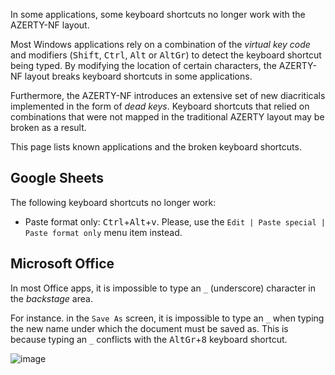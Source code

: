 In some applications, some keyboard shortcuts no longer work with the AZERTY-NF layout.

Most Windows applications rely on a combination of the _virtual key code_ and modifiers (<kbd>Shift</kbd>, <kbd>Ctrl</kbd>, <kbd>Alt</kbd> or <kbd>AltGr</kbd>) to detect the keyboard shortcut being typed. By modifying the location of certain characters, the AZERTY-NF layout breaks keyboard shortcuts in some applications.

Furthermore, the AZERTY-NF introduces an extensive set of new diacriticals implemented in the form of _dead keys_. Keyboard shortcuts that relied on combinations that were not mapped in the traditional AZERTY layout may be broken as a result.

This page lists known applications and the broken keyboard shortcuts.

## Google Sheets

The following keyboard shortcuts no longer work:

- Paste format only: <kbd>Ctrl</kbd>+<kbd>Alt</kbd>+<kbd>v</kbd>. Please, use the `Edit | Paste special | Paste format only` menu item instead.

## Microsoft Office

In most Office apps, it is impossible to type an `_` (underscore) character in the _backstage_ area.

For instance. in the `Save As` screen, it is impossible to type an `_` when typing the new name under which the document must be saved as. This is because typing an `_` conflicts with the <kbd>AltGr</kbd>+<kbd>8</kbd> keyboard shortcut.

![image](https://user-images.githubusercontent.com/8488398/71819285-bbf1e100-308b-11ea-9984-839f6fdbc178.png)